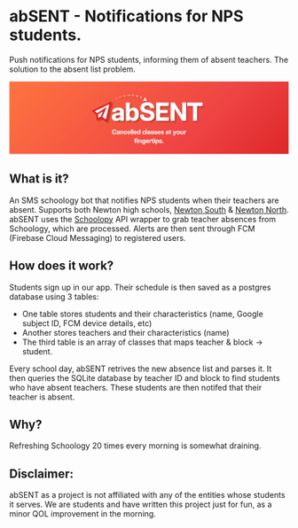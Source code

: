 # abSENT - Notifications for NPS students. 
Push notifications for NPS students, informing them of absent teachers. The solution to the absent list problem.

![abSENT Github Banner](https://github.com/absent-cc/branding/blob/main/assets/banner.svg)

## What is it?
An SMS schoology bot that notifies NPS students when their teachers are absent. Supports both Newton high schools, [Newton South](https://www.newton.k12.ma.us/nshs) & [Newton North](https://www.newton.k12.ma.us/nnhs).
abSENT uses the [Schoolopy](https://github.com/ErikBoesen/schoolopy) API wrapper to grab teacher absences from Schoology, which are processed. Alerts are then sent through FCM (Firebase Cloud Messaging) to registered users.

## How does it work?
Students sign up in our app. Their schedule is then saved as a postgres database using 3 tables:

- One table stores students and their characteristics (name, Google subject ID, FCM device details, etc)
- Another stores teachers and their characteristics (name)
- The third table is an array of classes that maps teacher & block -> student. 

Every school day, abSENT retrives the new absence list and parses it. It then queries the SQLite database by teacher ID and block to find students who have absent teachers. These students are then notifed that their teacher is absent.

## Why?
Refreshing Schoology 20 times every morning is somewhat draining.

## Disclaimer:
abSENT as a project is not affiliated with any of the entities whose students it serves. We are students and have written this project just for fun, as a minor QOL improvement in the morning.

